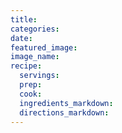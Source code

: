 ```yaml
---
title:
categories:
date:
featured_image:
image_name:
recipe:
  servings:
  prep:
  cook:
  ingredients_markdown:
  directions_markdown:
---
```


